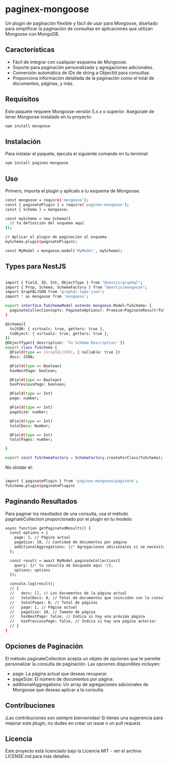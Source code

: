 # paginex-mongoose

Un plugin de paginación flexible y fácil de usar para Mongoose, diseñado para simplificar la paginación de consultas en aplicaciones que utilizan Mongoose con MongoDB.

## Características

- Fácil de integrar con cualquier esquema de Mongoose.
- Soporte para paginación personalizada y agregaciones adicionales.
- Conversión automática de IDs de string a ObjectId para consultas.
- Proporciona información detallada de la paginación como el total de documentos, páginas, y más.

## Requisitos

Este paquete requiere Mongoose versión 5.x.x o superior. Asegúrate de tener Mongoose instalado en tu proyecto:

```bash
npm install mongoose
```

## Instalación

Para instalar el paquete, ejecuta el siguiente comando en tu terminal:

```bash
npm install paginex-mongoose
```

## Uso
Primero, importa el plugin y aplícalo a tu esquema de Mongoose.

```bash
const mongoose = require('mongoose');
const { paginatePlugin } = require('paginex-mongoose');
const { Schema } = mongoose;

const mySchema = new Schema({
  // tu definición del esquema aquí
});

// Aplicar el plugin de paginación al esquema
mySchema.plugin(paginatePlugin);

const MyModel = mongoose.model('MyModel', mySchema);
```

## Types para NestJS

```bash

import { Field, ID, Int, ObjectType } from "@nestjs/graphql";
import { Prop, Schema, SchemaFactory } from "@nestjs/mongoose";
import GraphQLJSON from "graphql-type-json";
import * as mongoose from 'mongoose';

export interface TuSchemaModel extends mongoose.Model<TuSchema> {
  paginateCollection(opts: PaginateOptions): Promise<PaginateResult<TuSchema>>;
}

@Schema({
  toJSON: { virtuals: true, getters: true },
  toObject: { virtuals: true, getters: true },
})
@ObjectType({ description: 'Tu Schema Description' })
export class TuSchema {
  @Field(type => [GraphQLJSON], { nullable: true })
  docs: JSON;

  @Field(type => Boolean)
  hasNextPage: boolean;

  @Field(type => Boolean)
  hasPreviousPage: boolean;

  @Field(type => Int)
  page: number;

  @Field(type => Int)
  pageSize: number;

  @Field(type => Int)
  totalDocs: Number;

  @Field(type => Int)
  totalPages: number;

}

export const TuSchemaFactory = SchemaFactory.createForClass(TuSchema);
```

No olvidar el:

```bash

import { paginatePlugin } from 'paginex-mongoose/paginate';
TuSchema.plugin(paginatePlugin)

```

## Paginando Resultados

Para paginar los resultados de una consulta, usa el método paginateCollection proporcionado por el plugin en tu modelo:

```bash
async function getPaginatedResults() {
  const options = {
    page: 1, // Página actual
    pageSize: 10, // Cantidad de documentos por página
    additionalAggregations: [/* Agregaciones adicionales si se necesitan */]
  };

  const result = await MyModel.paginateCollection({
    query: {/* tu consulta de búsqueda aquí */},
    options: options
  });

  console.log(result);
  // {
  //   docs: [], // Los documentos de la página actual
  //   totalDocs: 0, // Total de documentos que coinciden con la consulta
  //   totalPages: 0, // Total de páginas
  //   page: 1, // Página actual
  //   pageSize: 10, // Tamaño de página
  //   hasNextPage: false, // Indica si hay una próxima página
  //   hasPreviousPage: false, // Indica si hay una página anterior
  // }
}
```


## Opciones de Paginación
El método paginateCollection acepta un objeto de opciones que te permite personalizar la consulta de paginación. Las opciones disponibles incluyen:

- page: La página actual que deseas recuperar.
- pageSize: El número de documentos por página.
- additionalAggregations: Un array de agregaciones adicionales de Mongoose que deseas aplicar a la consulta.

## Contribuciones
¡Las contribuciones son siempre bienvenidas! Si tienes una sugerencia para mejorar este plugin, no dudes en crear un issue o un pull request.

## Licencia
Este proyecto está licenciado bajo la Licencia MIT - ver el archivo LICENSE.md para más detalles.